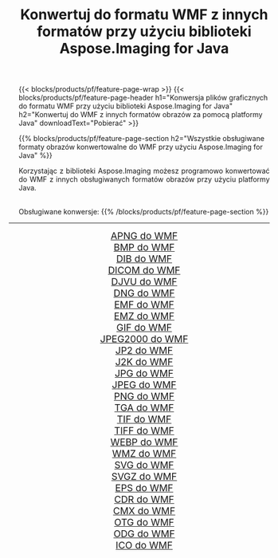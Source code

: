 ﻿---
title: Konwertuj do formatu WMF z innych formatów przy użyciu biblioteki Aspose.Imaging for Java 
weight: 3920
url: /pl/java/conversion/to/wmf 
lang: pl
langdirlevel: 2
locales: zh-hans,ja,it,ru,de,es,fr,nl,id,lt,pl,pt,vi,tr,ko,zh-hant,ar,hi,th,sv,cs,uk,he
description: Za pomocą Aspose.Imaging możesz konwertować do WMF z innych formatów przy użyciu Javy
---

{{< blocks/products/pf/feature-page-wrap >}}
{{< blocks/products/pf/feature-page-header h1="Konwersja plików graficznych do formatu WMF przy użyciu biblioteki Aspose.Imaging for Java" h2="Konwertuj do WMF z innych formatów obrazów za pomocą platformy Java" downloadText="Pobierać" >}}


{{% blocks/products/pf/feature-page-section  h2="Wszystkie obsługiwane formaty obrazów konwertowalne do WMF przy użyciu Aspose.Imaging for Java" %}}
<p align=justify>Korzystając z biblioteki Aspose.Imaging możesz programowo konwertować do WMF z innych obsługiwanych formatów obrazów przy użyciu platformy Java.</p>
<br/>
Obsługiwane konwersje:
{{% /blocks/products/pf/feature-page-section %}}
<div class="container-fluid productfamilypage bg-gray">
    <div class="convertypes bg-gray agp-content section">
        <div class="container">
		<hr style="margin-left:-20px;"/>
		<div class="row other-converters" style="gap: 10px;font-size: 19px;text-align:center;">
		    <div class='col-md-2 other-converter remove-lp remove-rp'><a href="/imaging/pl/java/conversion/apng-to-wmf" style="padding:15px;">APNG do WMF</a></div>
<div class='col-md-2 other-converter remove-lp remove-rp'><a href="/imaging/pl/java/conversion/bmp-to-wmf" style="padding:15px;">BMP do WMF</a></div>
<div class='col-md-2 other-converter remove-lp remove-rp'><a href="/imaging/pl/java/conversion/dib-to-wmf" style="padding:15px;">DIB do WMF</a></div>
<div class='col-md-2 other-converter remove-lp remove-rp'><a href="/imaging/pl/java/conversion/dicom-to-wmf" style="padding:15px;">DICOM do WMF</a></div>
<div class='col-md-2 other-converter remove-lp remove-rp'><a href="/imaging/pl/java/conversion/djvu-to-wmf" style="padding:15px;">DJVU do WMF</a></div>
<div class='col-md-2 other-converter remove-lp remove-rp'><a href="/imaging/pl/java/conversion/dng-to-wmf" style="padding:15px;">DNG do WMF</a></div>
<div class='col-md-2 other-converter remove-lp remove-rp'><a href="/imaging/pl/java/conversion/emf-to-wmf" style="padding:15px;">EMF do WMF</a></div>
<div class='col-md-2 other-converter remove-lp remove-rp'><a href="/imaging/pl/java/conversion/emz-to-wmf" style="padding:15px;">EMZ do WMF</a></div>
<div class='col-md-2 other-converter remove-lp remove-rp'><a href="/imaging/pl/java/conversion/gif-to-wmf" style="padding:15px;">GIF do WMF</a></div>
<div class='col-md-2 other-converter remove-lp remove-rp'><a href="/imaging/pl/java/conversion/jpeg2000-to-wmf" style="padding:15px;">JPEG2000 do WMF</a></div>
<div class='col-md-2 other-converter remove-lp remove-rp'><a href="/imaging/pl/java/conversion/jp2-to-wmf" style="padding:15px;">JP2 do WMF</a></div>
<div class='col-md-2 other-converter remove-lp remove-rp'><a href="/imaging/pl/java/conversion/j2k-to-wmf" style="padding:15px;">J2K do WMF</a></div>
<div class='col-md-2 other-converter remove-lp remove-rp'><a href="/imaging/pl/java/conversion/jpg-to-wmf" style="padding:15px;">JPG do WMF</a></div>
<div class='col-md-2 other-converter remove-lp remove-rp'><a href="/imaging/pl/java/conversion/jpeg-to-wmf" style="padding:15px;">JPEG do WMF</a></div>
<div class='col-md-2 other-converter remove-lp remove-rp'><a href="/imaging/pl/java/conversion/png-to-wmf" style="padding:15px;">PNG do WMF</a></div>
<div class='col-md-2 other-converter remove-lp remove-rp'><a href="/imaging/pl/java/conversion/tga-to-wmf" style="padding:15px;">TGA do WMF</a></div>
<div class='col-md-2 other-converter remove-lp remove-rp'><a href="/imaging/pl/java/conversion/tif-to-wmf" style="padding:15px;">TIF do WMF</a></div>
<div class='col-md-2 other-converter remove-lp remove-rp'><a href="/imaging/pl/java/conversion/tiff-to-wmf" style="padding:15px;">TIFF do WMF</a></div>
<div class='col-md-2 other-converter remove-lp remove-rp'><a href="/imaging/pl/java/conversion/webp-to-wmf" style="padding:15px;">WEBP do WMF</a></div>
<div class='col-md-2 other-converter remove-lp remove-rp'><a href="/imaging/pl/java/conversion/wmz-to-wmf" style="padding:15px;">WMZ do WMF</a></div>
<div class='col-md-2 other-converter remove-lp remove-rp'><a href="/imaging/pl/java/conversion/svg-to-wmf" style="padding:15px;">SVG do WMF</a></div>
<div class='col-md-2 other-converter remove-lp remove-rp'><a href="/imaging/pl/java/conversion/svgz-to-wmf" style="padding:15px;">SVGZ do WMF</a></div>
<div class='col-md-2 other-converter remove-lp remove-rp'><a href="/imaging/pl/java/conversion/eps-to-wmf" style="padding:15px;">EPS do WMF</a></div>
<div class='col-md-2 other-converter remove-lp remove-rp'><a href="/imaging/pl/java/conversion/cdr-to-wmf" style="padding:15px;">CDR do WMF</a></div>
<div class='col-md-2 other-converter remove-lp remove-rp'><a href="/imaging/pl/java/conversion/cmx-to-wmf" style="padding:15px;">CMX do WMF</a></div>
<div class='col-md-2 other-converter remove-lp remove-rp'><a href="/imaging/pl/java/conversion/otg-to-wmf" style="padding:15px;">OTG do WMF</a></div>
<div class='col-md-2 other-converter remove-lp remove-rp'><a href="/imaging/pl/java/conversion/odg-to-wmf" style="padding:15px;">ODG do WMF</a></div>
<div class='col-md-2 other-converter remove-lp remove-rp'><a href="/imaging/pl/java/conversion/ico-to-wmf" style="padding:15px;">ICO do WMF</a></div>
                </div>
        </div>
    </div>
</div>
<br/>

